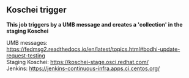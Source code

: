 ## Koschei trigger

**This job triggers by a UMB message and creates a 'collection' in the staging Koschei**

UMB messages: https://fedmsg2.readthedocs.io/en/latest/topics.html#bodhi-update-request-testing  
Staging Koschei: https://koschei-stage.osci.redhat.com/  
Jenkins: https://jenkins-continuous-infra.apps.ci.centos.org/  
